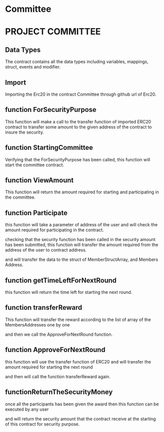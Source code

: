 # Committee

<h1> PROJECT COMMITTEE </h1>

<h2> Data Types </h2>
The contract contains all the data types including variables, mappings, struct, events and modifier.

<h2> Import </h2>
Importing the Erc20 in the contract Committee through github url of Erc20.

<h2> function ForSecurityPurpose </h2>
<p> This function will make a call to the transfer function of imported ERC20 contract to transfer some amount to the given address of the contract to insure the security.


<h2> function StartingCommittee </h2>
<p> Verifying that the ForSecurityPurpose has been called, this function will start the committee contract.


<h2> function ViewAmount </h2>
<p> This function will return the amount required for starting and participating in the committee.


<h2> function Participate </h2>
<p> this function will take a parameter of address of the user and will check the amount required for participating in the contract.
<p> checking that the security function has been called in the security amount has been submitted, this function will transfer the amount required from the address of the user to contract address.
<p> and will transfer the data to the struct of MemberStructArray, and Members Address.


<h2> function getTimeLeftForNextRound </h2>
<p> this function will return the time left for starting the next round.


<h2> function transferReward </h2>
<p> This function will transfer the reward according to the list of array of the MembersAddresses one by one 
<p> and then we call the ApproveForNextRound function.


<h2> function ApproveForNextRound </h2>
<p> this function will use the transfer function of ERC20 and will transfer the amount required for starting the next round
<p> and then will call the function transferReward again.


<h2> functionReturnTheSecurityMoney </h2>
<p> once all the participants has been given the award then this function can be executed by any user
<p> and will return the security amount that the contract receive at the starting of this contract for security purpose.

